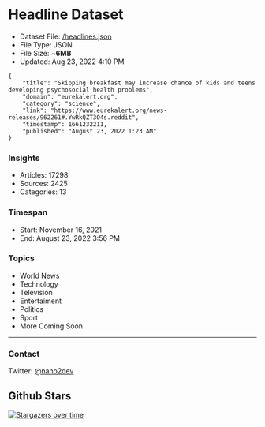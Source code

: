 # Headline Dataset

- Dataset File: [/headlines.json](https://raw.githubusercontent.com/fwd/news/master/headlines.json) 
- File Type: JSON
- File Size: ~**6MB**
- Updated: Aug 23, 2022 4:10 PM

```
{
    "title": "Skipping breakfast may increase chance of kids and teens developing psychosocial health problems",
    "domain": "eurekalert.org",
    "category": "science",
    "link": "https://www.eurekalert.org/news-releases/962261#.YwRkQZT3O4s.reddit",
    "timestamp": 1661232211,
    "published": "August 23, 2022 1:23 AM"
}
```

### Insights

- Articles: 17298
- Sources: 2425
- Categories: 13

### Timespan

- Start: November 16, 2021
- End: August 23, 2022 3:56 PM

### Topics

- World News
- Technology
- Television
- Entertaiment
- Politics
- Sport
- More Coming Soon

---

### Contact 

Twitter: [@nano2dev](https://twitter.com/nano2dev)

## Github Stars

[![Stargazers over time](https://starchart.cc/fwd/news.svg)](https://starchart.cc/fwd/news)
	